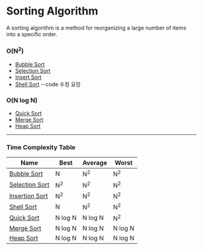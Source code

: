 # Sorting Algorithm

A sorting algorithm is a method for reorganizing a large number of items into a specific order.



### O(N<sup>2</sup>)
* [Bubble Sort](/Algorithm/Sort/BubbleSort)
* [Selection Sort](/Algorithm/Sort/SelectionSort)
* [Insert Sort](/Algorithm/Sort/InsertSort)
* [Shell Sort](/Algorithm/Sort/ShellSort) --code 수정 요망

### O(N log N)
* [Quick Sort](/Algorithm/Sort/BubbleSort)
* [Merge Sort](/Algorithm/Sort/SelectionSort)
* [Heap Sort](/Algorithm/Sort/HeapSort)

---

### Time Complexity Table
| Name | Best | Average | Worst |
|--- |--- |--- |--- |
| [Bubble Sort](/Algorithm/Sort/BubbleSort) | N | N<sup>2</sup> | N<sup>2</sup> |
| [Selection Sort](/Algorithm/Sort/SelectionSort) | N<sup>2</sup> | N<sup>2</sup> | N<sup>2</sup> |
| [Insertion Sort](/Algorithm/Sort/InsertionSort) | N<sup>2</sup> | N<sup>2</sup> | N<sup>2</sup> |
| [Shell Sort](/Algorithm/Sort/BubbleSort) | N | N<sup>2</sup> | N<sup>2</sup> |
| [Quick Sort](/Algorithm/Sort/BubbleSort) | N log N | N log N | N<sup>2</sup> |
| [Merge Sort](/Algorithm/Sort/BubbleSort) | N log N | N log N | N log N |
| [Heap Sort](/Algorithm/Sort/BubbleSort) | N log N |N log N | N log N |
